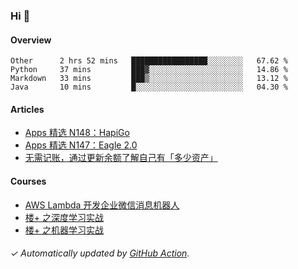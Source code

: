 ### Hi 👋

#### Overview

<!--START_SECTION:waka-->
```text
Other      2 hrs 52 mins   █████████████████░░░░░░░░   67.62 % 
Python     37 mins         ███▓░░░░░░░░░░░░░░░░░░░░░   14.86 % 
Markdown   33 mins         ███▒░░░░░░░░░░░░░░░░░░░░░   13.12 % 
Java       10 mins         █░░░░░░░░░░░░░░░░░░░░░░░░   04.30 % 
```
<!--END_SECTION:waka-->

#### Articles

<!-- BLOG:START -->
- [Apps 精选 N148：HapiGo](http://huhuhang.com/post/product-hunt/product-hunt-n148)
- [Apps 精选 N147：Eagle 2.0](http://huhuhang.com/post/product-hunt/product-hunt-n147)
- [无需记账，通过更新余额了解自己有「多少资产」](http://huhuhang.com/post/sspai/64506)
<!-- BLOG:END -->

#### Courses

<!-- SYL:START -->
- [AWS Lambda 开发企业微信消息机器人](https://lanqiao.cn/courses/2868)
- [楼+ 之深度学习实战](https://lanqiao.cn/courses/2617)
- [楼+ 之机器学习实战](https://lanqiao.cn/courses/2616)
<!-- SYL:END -->

###### ✓ Automatically updated by [GitHub Action](https://github.com/huhuhang/huhuhang/actions).
